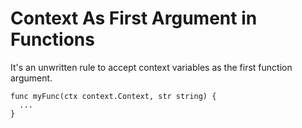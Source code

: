 # Context As First Argument in Functions

It's an unwritten rule to accept context variables as the first function argument.

```golang
func myFunc(ctx context.Context, str string) {
  ...
}
```
